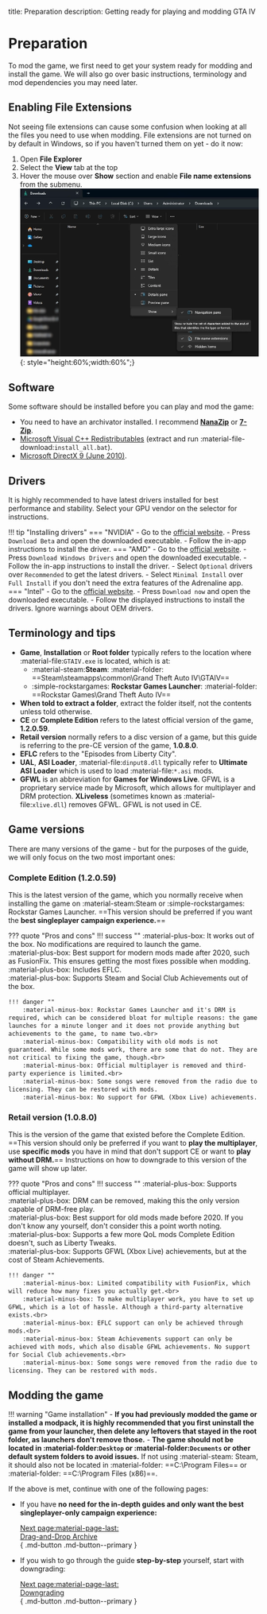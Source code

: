 title: Preparation
description: Getting ready for playing and modding GTA IV

# Preparation

To mod the game, we first need to get your system ready for modding and install the game. We will also go over basic instructions, terminology and mod dependencies you may need later.

## Enabling File Extensions

Not seeing file extensions can cause some confusion when looking at all the files you need to use when modding. File extensions are not turned on by default in Windows, so if you haven't turned them on yet - do it now:

1. Open **File Explorer**
2. Select the **View** tab at the top
3. Hover the mouse over **Show** section and enable **File name extensions** from the submenu.
![File name extensions in Explorer](assets/fileextensions.webp){: style="height:60%;width:60%";}

## Software

Some software should be installed before you can play and mod the game:

- You need to have an archivator installed. I recommend **[NanaZip](https://apps.microsoft.com/detail/9n8g7tscl18r?rtc=1&hl=en-us&gl=us)** or **[7-Zip](https://www.7-zip.org/ "Official 7-Zip website")**.
- [Microsoft Visual C++ Redistributables](https://www.techpowerup.com/download/visual-c-redistributable-runtime-package-all-in-one/ "VC++ Runtimes All-in-One") (extract and run :material-file-download:`install_all.bat`).
- [Microsoft DirectX 9 (June 2010)](https://www.microsoft.com/en-us/download/details.aspx?id=8109 "Microsoft's official redistributables").

## Drivers

It is highly recommended to have latest drivers installed for best performance and stability. Select your GPU vendor on the selector for instructions.

!!! tip "Installing drivers"
    === "NVIDIA"
        - Go to the [official website](https://www.nvidia.com/en-us/software/nvidia-app/).
        - Press `Download Beta` and open the downloaded executable.
        - Follow the in-app instructions to install the driver.
    === "AMD"
        - Go to the [official website](https://www.amd.com/en/support).
        - Press `Download Windows Drivers` and open the downloaded executable.
        - Follow the in-app instructions to install the driver.
            - Select `Optional` drivers over `Recommended` to get the latest drivers.
            - Select `Minimal Install` over `Full Install` if you don't need the extra features of the Adrenaline app.
    === "Intel"
        - Go to the [official website](https://www.intel.com/content/www/us/en/support/detect.html).
        - Press `Download now` and open the downloaded executable.
        - Follow the displayed instructions to install the drivers. Ignore warnings about OEM drivers.

## Terminology and tips

- **Game**, **Installation** or **Root folder** typically refers to the location where :material-file:`GTAIV.exe` is located, which is at:
    - :material-steam:**Steam**: :material-folder: ==Steam\steamapps\common\Grand Theft Auto IV\GTAIV==
    - :simple-rockstargames: **Rockstar Games Launcher**: :material-folder: ==Rockstar Games\Grand Theft Auto IV==
- **When told to extract a folder**, extract the folder itself, not the contents unless told otherwise.
- **CE** or **Complete Edition** refers to the latest official version of the game, **1.2.0.59**.
- **Retail version** normally refers to a disc version of a game, but this guide is referring to the pre-CE version of the game, **1.0.8.0**.
- **EFLC** refers to the "Episodes from Liberty City".
- **UAL**, **ASI Loader**, :material-file:`dinput8.dll` typically refer to **Ultimate ASI Loader** which is used to load :material-file:`*.asi` mods.
- **GFWL** is an abbreviation for **Games for Windows Live**. GFWL is a proprietary service made by Microsoft, which allows for multiplayer and DRM protection. **XLiveless** (sometimes known as :material-file:`xlive.dll`) removes GFWL. GFWL is not used in CE.

## Game versions

There are many versions of the game - but for the purposes of the guide, we will only focus on the two most important ones:

### Complete Edition (1.2.0.59)

This is the latest version of the game, which you normally receive when installing the game on :material-steam:Steam or :simple-rockstargames: Rockstar Games Launcher. ==This version should be preferred if you want the **best singleplayer campaign experience.**==

??? quote "Pros and cons"
    !!! success ""
        :material-plus-box: It works out of the box. No modifications are required to launch the game.<br>
        :material-plus-box: Best support for modern mods made after 2020, such as FusionFix. This ensures getting the most fixes possible when modding.<br>
        :material-plus-box: Includes EFLC.<br>
        :material-plus-box: Supports Steam and Social Club Achievements out of the box.

    !!! danger ""
        :material-minus-box: Rockstar Games Launcher and it's DRM is required, which can be considered bloat for multiple reasons: the game launches for a minute longer and it does not provide anything but achievements to the game, to name two.<br>
        :material-minus-box: Compatibility with old mods is not guaranteed. While some mods work, there are some that do not. They are not critical to fixing the game, though.<br>
        :material-minus-box: Official multiplayer is removed and third-party experience is limited.<br>
        :material-minus-box: Some songs were removed from the radio due to licensing. They can be restored with mods.
        :material-minus-box: No support for GFWL (Xbox Live) achievements.

### Retail version (1.0.8.0)

This is the version of the game that existed before the Complete Edition. ==This version should only be preferred if you want to **play the multiplayer**, use  **specific mods** you have in mind that don't support CE or want to **play without DRM.**== Instructions on how to downgrade to this version of the game will show up later.

??? quote "Pros and cons"
    !!! success ""
        :material-plus-box: Supports official multiplayer.<br>
        :material-plus-box: DRM can be removed, making this the only version capable of DRM-free play.<br>
        :material-plus-box: Best support for old mods made before 2020. If you don't know any yourself, don't consider this a point worth noting.<br>
        :material-plus-box: Supports a few more QoL mods Complete Edition doesn't, such as Liberty Tweaks.<br>
        :material-plus-box: Supports GFWL (Xbox Live) achievements, but at the cost of Steam Achievements.

    !!! danger ""
        :material-minus-box: Limited compatibility with FusionFix, which will reduce how many fixes you actually get.<br>
        :material-minus-box: To make multiplayer work, you have to set up GFWL, which is a lot of hassle. Although a third-party alternative exists.<br>
        :material-minus-box: EFLC support can only be achieved through mods.<br>
        :material-minus-box: Steam Achievements support can only be achieved with mods, which also disable GFWL achievements. No support for Social Club achievements.<br>
        :material-minus-box: Some songs were removed from the radio due to licensing. They can be restored with mods.

## Modding the game

!!! warning "Game installation"
    - **If you had previously modded the game or installed a modpack, it is highly recommended that you first uninstall the game from your launcher, then delete any leftovers that stayed in the root folder, as launchers don't remove those.**
    - **The game should not be located in :material-folder:`Desktop` or :material-folder:`Documents` or other default system folders to avoid issues.** If not using :material-steam: Steam, it should also not be located in :material-folder: ==C:\Program Files== or :material-folder: ==C:\Program Files (x86)==.

If the above is met, continue with one of the following pages:

<div class="grid cards" markdown>

- If you have **no need for the in-depth guides and only want the best singleplayer-only campaign experience:**

     [Next page:material-page-last: <br>Drag-and-Drop Archive</br>](drag-and-drop-archive.md){ .md-button .md-button--primary }

- If you wish to go through the guide **step-by-step** yourself, start with downgrading:

     [Next page:material-page-last: <br>Downgrading</br>](downgrading/index.md){ .md-button .md-button--primary }

</div>
